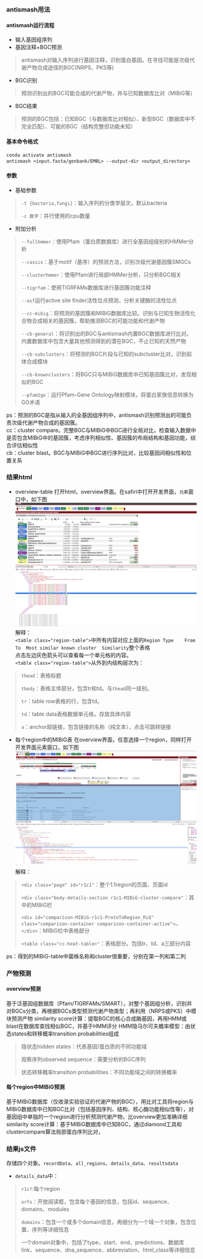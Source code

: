 ### antismash用法
#### antismash运行流程

- 输入基因组序列
- 基因注释+BGC预测
> antismash对输入序列进行基因注释，识别蛋白基因。在寻找可能是次级代谢产物合成途径的BGC(NRPS、PKS等)
- BGC识别
> 预测识别出的BGC可能合成的代谢产物，并与已知数据库比对（MIBiG等）
- BGC结果
> 预测的BGC包括：已知BGC（与数据库比对相似）、新型BGC（数据库中不完全匹配）、可能的BGC（结构完整但功能未知）

#### 基本命令格式
```shell
conda activate antismash
antismash <input.fasta/genbank/EMBL> --output-dir <output_directory>
```
#### 参数
- 基础参数
> `-t {bacteria,fungi}`：输入序列的分类学层次，默认bacteria
>
> `-c 数字`：并行使用的cpu数量

- 附加分析
> `--fullhmmer`：使用Pfam（蛋白质数据库）进行全基因组级别的HMMer分析
>
> `--cassis`：基于motif（基序）的预测方法，识别次级代谢基因簇SMGCs
>
> `--clusterhmmer`：使用Pfam进行局部HMMer分析，只分析BGC相关
>
> `--tigrfam`：使用TIGRFAMs数据库进行基因簇功能注释
>
> `--asf`运行active  site finder活性位点预测，分析关键酶的活性位点
>
> `--cc-mibig`：将预测的基因簇和MIBiG数据库比较。识别与已知生物活性化合物合成相关的基因簇，帮助推测BGC的可能功能和代谢产物
>
> `--cb-general`：将识别出的BGC与antismash内置BGC数据库进行比对。内置数据库中包含大量其他预测得到的潜在BGC，不止已知的天然产物
>
> `--cb-subclusters`：将预测的BGC片段与已知的subcluster比对，识别前体合成模块
>
> `--cb-knownclusters`：将BGC只与MIBiG数据库中已知基因簇比对，发现相似的BGC
>
> `--pfam2go`：运行Pfam-Gene Ontology映射模块，将蛋白家族信息转换为GO术语

ps：预测的BGC是指从输入的全基因组序列中，antismash识别预测出的可能负责次级代谢产物合成的基因簇。   
cc：cluster compare。完整BGC与MIBiG中BGC进行全局对比，检查输入数据中是否包含MIBiG中的基因簇，考虑序列相似性、基因簇的布局结构和基因功能，综合评估相似性    
cb：cluster blast。BGC与MIBiG中BGC进行序列比对，比较基因间相似性和位置关系    

### 结果html
- overview-table
打开html，overview界面。在safiri中打开开发界面，`元素`窗口中，如下图
![antismash_overview](/pic/antismash_overview.png "antismash_overview")
解释：   
`<table class="region-table">`中所有内容对应上面的`Region	Type	From	To	Most similar known cluster	Similarity`整个表格    
点击左边灰色箭头可以查看每一个单元格的内容。    
`<table class="region-table">`从外到内结构层次为：
> `thead`：表格标题
> 
> `tbody`：表格主体部分，包含tr和td。与`thead`同一级别。
> 
> `tr`：table row表格的行，包含td。
> 
> `td`：table data表格数据单元格，存放具体内容
> 
> `a`：anchor超链接，包含链接的名称（纯文本），点击可跳转链接

- 每个region中的MIBiG表
在overview界面，任意选择一个region，同样打开开发界面元素窗口，如下图
![antismash_mibig](/pic/antismash_mibig.png "antismash_mibig")
解释：   
> `<div class="page" id="r1c1"`：整个1.1region的页面、页面id
>
> `<div class="body-details-section r1c1-MIBiG-cluster-compare"`：其中的MIBiG栏
>
> `<div id="comparison-MIBiG-r1c1-ProtoToRegion_RiQ" class="comparison-container comparison-container-active">…</div>`：MIBiG栏中表格部分
>
> `<table class="cc-heat-table>"`：表格部分。包括tr、td、a三部分内容

ps：得到的MIBiG-table中菌株名称和cluster很重要，分别在第一列和第二列


### 产物预测
#### overview预测
基于泛基因组数据库（Pfam/TIGRFAMs/SMART），对整个基因组分析，识别并对BGCs分类，再根据BGCs类型预测代谢产物类型；再利用（NRPS或PKS）中模块预测产物
similarity score计算：提取BGC的核心合成酶基因，再用HMM或blast在数据库查找相似BGC，并基于HMM评分
HMM隐马尔可夫概率模型：由状态states和转移概率transition probabilities组成
> 隐状态hidden states：代表基因/蛋白质的不同功能域
>
> 观察序列observed sequence：需要分析的BGC序列
>
> 状态转移概率transition probabilities：不同功能域之间的转换概率

#### 每个region中MIBiG预测
基于MIBiG数据库（仅收录实验验证的代谢产物的BGC），用比对工具将region与MIBiG数据库中已知BGC比对（包括基因序列、结构、核心酶功能相似性等），对基因组中单独的一个region进行分析预测代谢产物，比overview更加准确详细
similarity score计算：基于MIBiG数据库中已知BGC，通过diamond工具和clustercompare算法局部蛋白序列比对，


### 结果js文件
存储四个对象。`recordData`、`all_regions`、`details_data`、`resultsdata`


- `details_data`中：
> `r1c?`:每个region
> 
> `orfs`：开放阅读框，包含每个基因的信息，包括id、sequence、domains、modules
>
> `domains`：包含一个或多个domain信息，再细分为一个域一个对象，包含位置、序列等详细信息
>
> 一个domain对象中，包括了type、start、end、predictions、数据库link、sequence、dna_sequence、abbreviation、html_class等详细信息
